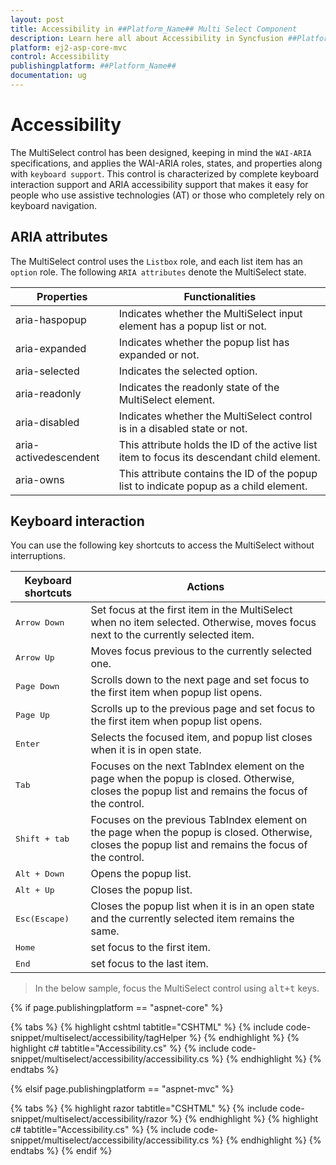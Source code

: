 ```yaml
---
layout: post
title: Accessibility in ##Platform_Name## Multi Select Component
description: Learn here all about Accessibility in Syncfusion ##Platform_Name## Multi Select component of Syncfusion Essential JS 2 and more.
platform: ej2-asp-core-mvc
control: Accessibility
publishingplatform: ##Platform_Name##
documentation: ug
---
```



# Accessibility

The MultiSelect control has been designed, keeping in mind the `WAI-ARIA` specifications, and applies the WAI-ARIA roles, states, and properties along with `keyboard support`. This control is characterized by complete keyboard interaction support and ARIA accessibility support that makes it easy for people who use assistive technologies (AT) or those who completely rely on keyboard navigation.

## ARIA attributes

The MultiSelect control uses the `Listbox` role, and each list item has an `option` role. The following `ARIA attributes` denote the MultiSelect state.

| **Properties** | **Functionalities** |
| --- | --- |
| aria-haspopup | Indicates whether the MultiSelect input element has a popup list or not. |
| aria-expanded | Indicates whether the popup list has expanded or not. |
| aria-selected | Indicates the selected option. |
| aria-readonly | Indicates the readonly state of the MultiSelect element. |
| aria-disabled | Indicates whether the MultiSelect control is in a disabled state or not. |
| aria-activedescendent | This attribute holds the ID of the active list item  to focus its descendant child element. |
| aria-owns | This attribute contains the ID of the popup list to indicate popup as a child element. |

## Keyboard interaction

You can use the following key shortcuts to access the MultiSelect without interruptions.

| **Keyboard shortcuts** | **Actions** |
| --- | --- |
| <kbd>Arrow Down</kbd> | Set focus at the first item in the MultiSelect when no item selected. Otherwise, moves focus next to the currently selected item. |
| <kbd>Arrow Up</kbd> | Moves focus previous to the currently selected one. |
| <kbd>Page Down</kbd> | Scrolls down to the next page and set focus to the first item when popup list opens. |
| <kbd>Page Up</kbd> | Scrolls up to the previous page and set focus to the first item when popup list opens. |
| <kbd>Enter</kbd> | Selects the focused item, and popup list closes when it is in open state. |
| <kbd>Tab</kbd> | Focuses on the next TabIndex element on the page when the popup is closed. Otherwise, closes the popup list and remains the focus of the control. |
| <kbd>Shift + tab </kbd> | Focuses on the previous TabIndex element on the page when the popup is closed. Otherwise, closes the popup list and remains the focus of the control. |
| <kbd>Alt + Down</kbd> | Opens the popup list. |
| <kbd>Alt + Up</kbd> | Closes the popup list. |
| <kbd>Esc(Escape)</kbd> | Closes the popup list when it is in an open state and the currently selected item remains the same. |
| <kbd>Home</kbd> | set focus to the first item. |
| <kbd>End</kbd> | set focus to the last item. |

> In the below sample, focus the MultiSelect control using <kbd>alt+t</kbd> keys.

{% if page.publishingplatform == "aspnet-core" %}

{% tabs %}
{% highlight cshtml tabtitle="CSHTML" %}
{% include code-snippet/multiselect/accessibility/tagHelper %}
{% endhighlight %}
{% highlight c# tabtitle="Accessibility.cs" %}
{% include code-snippet/multiselect/accessibility/accessibility.cs %}
{% endhighlight %}
{% endtabs %}

{% elsif page.publishingplatform == "aspnet-mvc" %}

{% tabs %}
{% highlight razor tabtitle="CSHTML" %}
{% include code-snippet/multiselect/accessibility/razor %}
{% endhighlight %}
{% highlight c# tabtitle="Accessibility.cs" %}
{% include code-snippet/multiselect/accessibility/accessibility.cs %}
{% endhighlight %}
{% endtabs %}
{% endif %}


